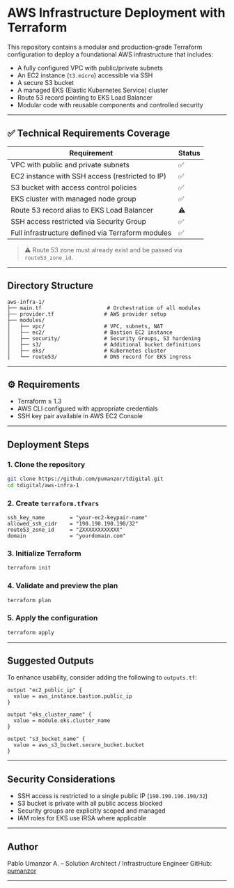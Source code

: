 # AWS Infrastructure Deployment with Terraform

This repository contains a modular and production-grade Terraform configuration to deploy a foundational AWS infrastructure that includes:

-  A fully configured VPC with public/private subnets
-  An EC2 instance (`t3.micro`) accessible via SSH
-  A secure S3 bucket
-  A managed EKS (Elastic Kubernetes Service) cluster
-  Route 53 record pointing to EKS Load Balancer
-  Modular code with reusable components and controlled security

---

## ✅ Technical Requirements Coverage

| Requirement                                                              | Status |
|---------------------------------------------------------------------------|--------|
| VPC with public and private subnets                                      | ✅     |
| EC2 instance with SSH access (restricted to IP)                          | ✅     |
| S3 bucket with access control policies                                   | ✅     |
| EKS cluster with managed node group                                      | ✅     |
| Route 53 record alias to EKS Load Balancer                               | ⚠️     |
| SSH access restricted via Security Group                                 | ✅     |
| Full infrastructure defined via Terraform modules                        | ✅     |

> ⚠️ Route 53 zone must already exist and be passed via `route53_zone_id`.

---

##  Directory Structure

```
aws-infra-1/
├── main.tf                     # Orchestration of all modules
├── provider.tf                # AWS provider setup
├── modules/
│   ├── vpc/                   # VPC, subnets, NAT
│   ├── ec2/                   # Bastion EC2 instance
│   ├── security/              # Security Groups, S3 hardening
│   ├── s3/                    # Additional bucket definitions
│   ├── eks/                   # Kubernetes cluster
│   └── route53/               # DNS record for EKS ingress
```

---

## ⚙️ Requirements

- Terraform ≥ 1.3
- AWS CLI configured with appropriate credentials
- SSH key pair available in AWS EC2 Console

---

##  Deployment Steps

### 1. Clone the repository
```bash
git clone https://github.com/pumanzor/tdigital.git
cd tdigital/aws-infra-1
```

### 2. Create `terraform.tfvars`
```hcl
ssh_key_name        = "your-ec2-keypair-name"
allowed_ssh_cidr    = "190.190.190.190/32"
route53_zone_id     = "ZXXXXXXXXXXXX"
domain              = "yourdomain.com"
```

### 3. Initialize Terraform
```bash
terraform init
```

### 4. Validate and preview the plan
```bash
terraform plan
```

### 5. Apply the configuration
```bash
terraform apply
```

---

## Suggested Outputs

To enhance usability, consider adding the following to `outputs.tf`:

```hcl
output "ec2_public_ip" {
  value = aws_instance.bastion.public_ip
}

output "eks_cluster_name" {
  value = module.eks.cluster_name
}

output "s3_bucket_name" {
  value = aws_s3_bucket.secure_bucket.bucket
}
```

---

## Security Considerations

- SSH access is restricted to a single public IP (`190.190.190.190/32`)
- S3 bucket is private with all public access blocked
- Security groups are explicitly scoped and managed
- IAM roles for EKS use IRSA where applicable

---

##  Author

Pablo Umanzor A. – Solution Architect / Infrastructure Engineer 
GitHub: [pumanzor](https://github.com/pumanzor)

---
